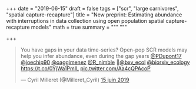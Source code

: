 +++
date = "2019-06-15"
draft = false
tags = ["scr", "large carnivores", "spatial capture-recapture"]
title = "New preprint: Estimating abundance with interruptions in data collection using open population spatial capture-recapture models"
math = true
summary = """
"""

+++

<blockquote class="twitter-tweet" data-lang="fr"><p lang="en" dir="ltr">You have gaps in your data time-series? Open-pop SCR models may help you infer abundance, even during the gap years <a href="https://twitter.com/PDupont17?ref_src=twsrc%5Etfw">@PDupont17</a> <a href="https://twitter.com/joechip90?ref_src=twsrc%5Etfw">@joechip90</a> <a href="https://twitter.com/oaggimenez?ref_src=twsrc%5Etfw">@oaggimenez</a> <a href="https://twitter.com/R_nimble?ref_src=twsrc%5Etfw">@R_nimble</a> 🚀<a href="https://twitter.com/bxv_ecol?ref_src=twsrc%5Etfw">@bxv_ecol</a> <a href="https://twitter.com/biorxiv_ecology?ref_src=twsrc%5Etfw">@biorxiv_ecology</a> <a href="https://t.co/0YjWa1PmIL">https://t.co/0YjWa1PmIL</a> <a href="https://t.co/Aa4cQPAcoP">pic.twitter.com/Aa4cQPAcoP</a></p>&mdash; Cyril Milleret (@Milleret_Cyril) <a href="https://twitter.com/Milleret_Cyril/status/1139813193595924480?ref_src=twsrc%5Etfw">15 juin 2019</a></blockquote>
<script async src="https://platform.twitter.com/widgets.js" charset="utf-8"></script>
